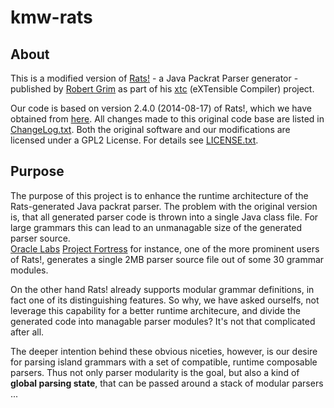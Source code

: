 # kmw-rats

## About

This is a modified version of [Rats!](http://cs.nyu.edu/rgrimm/xtc/rats-intro.html) - 
a Java Packrat Parser generator - published by [Robert Grim](http://cs.nyu.edu/rgrimm/) as part of his 
[xtc](http://cs.nyu.edu/rgrimm/xtc/) (eXTensible Compiler) project.

Our code is based on version 2.4.0 (2014-08-17) of Rats!, which we have obtained from 
[here](http://cs.nyu.edu/rgrimm/xtc/#distribution). All changes made to this original code base are listed in 
[ChangeLog.txt](https://github.com/km-works/kmw-rats/blob/master/ChangeLog.txt). 
Both the original software and our modifications are licensed under a GPL2 License. For details see 
[LICENSE.txt](https://github.com/km-works/kmw-rats/blob/master/LICENSE.txt).

## Purpose

The purpose of this project is to enhance the runtime architecture of the Rats-generated Java packrat parser. 
The problem with the original version is, that all generated parser code is thrown into a single Java class file. 
For large grammars this can lead to an unmanagable size of the generated parser source.  
[Oracle Labs](https://labs.oracle.com/projects/) [Project Fortress](http://projectfortress.java.net/) for instance, 
one of the more prominent users of Rats!, generates a single 2MB parser source file out of some 30 grammar modules. 

On the other hand Rats! already supports modular grammar definitions, in fact one of its distinguishing features. 
So why, we have asked ourselfs, not leverage this capability for a better runtime architecure, 
and divide the generated code into managable parser modules? It's not that complicated after all.

The deeper intention behind these obvious niceties, however, is our desire for parsing island grammars with a set of 
compatible, runtime composable parsers. Thus not only parser modularity is the goal, but also a kind of 
**global parsing state**, that can be passed around a stack of modular parsers ...